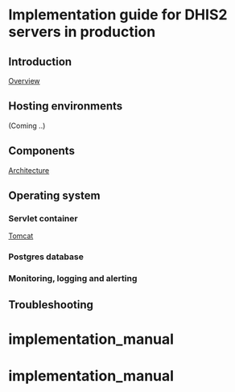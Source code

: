 # Implementation guide for DHIS2 servers in production

## Introduction
[Overview](./overview.md)

## Hosting environments
(Coming ..)

## Components 
[Architecture](./architecture.md)

## Operating system

### Servlet container
[Tomcat](./tomcat.md)

### Postgres database

### Monitoring, logging and alerting 

## Troubleshooting
# implementation_manual
# implementation_manual
